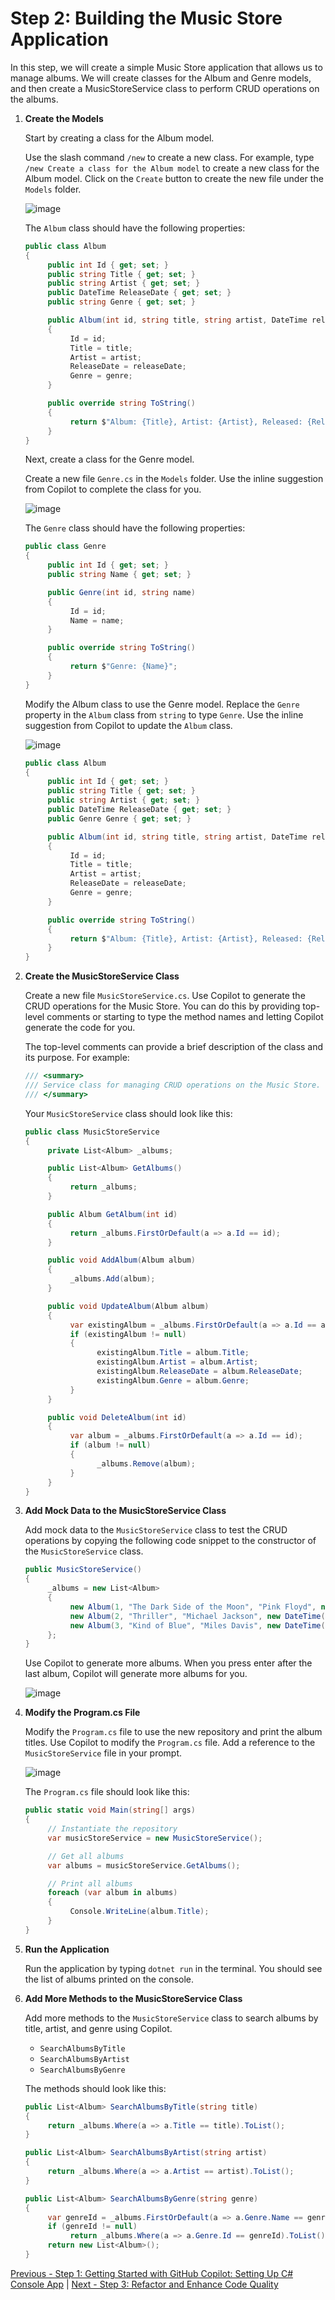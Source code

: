 # Step 2: Building the Music Store Application

In this step, we will create a simple Music Store application that allows us to manage albums. We will create classes for the Album and Genre models, and then create a MusicStoreService class to perform CRUD operations on the albums.

1. **Create the Models**

   Start by creating a class for the Album model.

   Use the slash command `/new` to create a new class. For example, type `/new Create a class for the Album model` to create a new class for the Album model. Click on the `Create` button to create the new file under the `Models` folder.

   ![image](./media/374416226-e2e2fee3-2160-46d1-bced-1898cbb8b926.png)

   The `Album` class should have the following properties:

   ```csharp
   public class Album
   {
        public int Id { get; set; }
        public string Title { get; set; }
        public string Artist { get; set; }
        public DateTime ReleaseDate { get; set; }
        public string Genre { get; set; }

        public Album(int id, string title, string artist, DateTime releaseDate, string genre)
        {
             Id = id;
             Title = title;
             Artist = artist;
             ReleaseDate = releaseDate;
             Genre = genre;
        }

        public override string ToString()
        {
             return $"Album: {Title}, Artist: {Artist}, Released: {ReleaseDate.ToShortDateString()}, Genre: {Genre}";
        }
   }
   ```

   Next, create a class for the Genre model.

   Create a new file `Genre.cs` in the `Models` folder. Use the inline suggestion from Copilot to complete the class for you.

   ![image](/media/374417221-6e072689-cc38-471c-8917-95a7ac784113.png)

   The `Genre` class should have the following properties:

   ```csharp
   public class Genre
   {
        public int Id { get; set; }
        public string Name { get; set; }

        public Genre(int id, string name)
        {
             Id = id;
             Name = name;
        }

        public override string ToString()
        {
             return $"Genre: {Name}";
        }
   }
   ```

   Modify the Album class to use the Genre model. Replace the `Genre` property in the `Album` class from `string` to type `Genre`. Use the inline suggestion from Copilot to update the `Album` class.

   ![image](/media/374416663-07c6ce78-67ba-4d64-8122-98bf08b2d351.png)

   ```csharp
   public class Album
   {
        public int Id { get; set; }
        public string Title { get; set; }
        public string Artist { get; set; }
        public DateTime ReleaseDate { get; set; }
        public Genre Genre { get; set; }

        public Album(int id, string title, string artist, DateTime releaseDate, Genre genre)
        {
             Id = id;
             Title = title;
             Artist = artist;
             ReleaseDate = releaseDate;
             Genre = genre;
        }

        public override string ToString()
        {
             return $"Album: {Title}, Artist: {Artist}, Released: {ReleaseDate.ToShortDateString()}, Genre: {Genre.Name}";
        }
   }
   ```

2. **Create the MusicStoreService Class**

   Create a new file `MusicStoreService.cs`. Use Copilot to generate the CRUD operations for the Music Store. You can do this by providing top-level comments or starting to type the method names and letting Copilot generate the code for you.

   The top-level comments can provide a brief description of the class and its purpose. For example:

   ```csharp
   /// <summary>
   /// Service class for managing CRUD operations on the Music Store.
   /// </summary>
   ```

   Your `MusicStoreService` class should look like this:

   ```csharp
   public class MusicStoreService
   {
        private List<Album> _albums;

        public List<Album> GetAlbums()
        {
             return _albums;
        }

        public Album GetAlbum(int id)
        {
             return _albums.FirstOrDefault(a => a.Id == id);
        }

        public void AddAlbum(Album album)
        {
             _albums.Add(album);
        }

        public void UpdateAlbum(Album album)
        {
             var existingAlbum = _albums.FirstOrDefault(a => a.Id == album.Id);
             if (existingAlbum != null)
             {
                   existingAlbum.Title = album.Title;
                   existingAlbum.Artist = album.Artist;
                   existingAlbum.ReleaseDate = album.ReleaseDate;
                   existingAlbum.Genre = album.Genre;
             }
        }

        public void DeleteAlbum(int id)
        {
             var album = _albums.FirstOrDefault(a => a.Id == id);
             if (album != null)
             {
                   _albums.Remove(album);
             }
        }
   }
   ```

3. **Add Mock Data to the MusicStoreService Class**

   Add mock data to the `MusicStoreService` class to test the CRUD operations by copying the following code snippet to the constructor of the `MusicStoreService` class.

   ```csharp
   public MusicStoreService()
   {
        _albums = new List<Album>
        {
             new Album(1, "The Dark Side of the Moon", "Pink Floyd", new DateTime(1973, 3, 1), new Genre(1, "Rock")),
             new Album(2, "Thriller", "Michael Jackson", new DateTime(1982, 11, 30), new Genre(2, "Pop")),
             new Album(3, "Kind of Blue", "Miles Davis", new DateTime(1959, 8, 17), new Genre(3, "Jazz"))
        };
   }
   ```

   Use Copilot to generate more albums. When you press enter after the last album, Copilot will generate more albums for you.

   ![image](/media/374417333-baec4c0e-6b05-4b49-86d5-84b33040690d.png)

4. **Modify the Program.cs File**

   Modify the `Program.cs` file to use the new repository and print the album titles. Use Copilot to modify the `Program.cs` file. Add a reference to the `MusicStoreService` file in your prompt.

   ![image](media/374421950-cee4fdd7-c77d-4c6f-8581-71839e563dc2.png)

   The `Program.cs` file should look like this:

   ```csharp
   public static void Main(string[] args)
   {
        // Instantiate the repository
        var musicStoreService = new MusicStoreService();

        // Get all albums
        var albums = musicStoreService.GetAlbums();

        // Print all albums
        foreach (var album in albums)
        {
             Console.WriteLine(album.Title);
        }
   }
   ```

5. **Run the Application**

   Run the application by typing `dotnet run` in the terminal. You should see the list of albums printed on the console.

6. **Add More Methods to the MusicStoreService Class**

   Add more methods to the `MusicStoreService` class to search albums by title, artist, and genre using Copilot.

   - `SearchAlbumsByTitle`
   - `SearchAlbumsByArtist`
   - `SearchAlbumsByGenre`

   The methods should look like this:

   ```csharp
   public List<Album> SearchAlbumsByTitle(string title)
   {
        return _albums.Where(a => a.Title == title).ToList();
   }

   public List<Album> SearchAlbumsByArtist(string artist)
   {
        return _albums.Where(a => a.Artist == artist).ToList();
   }

   public List<Album> SearchAlbumsByGenre(string genre)
   {
        var genreId = _albums.FirstOrDefault(a => a.Genre.Name == genre)?.Genre.Id;
        if (genreId != null)
             return _albums.Where(a => a.Genre.Id == genreId).ToList();
        return new List<Album>();
   }
   ```

[Previous - Step 1: Getting Started with GitHub Copilot: Setting Up C# Console App](./01-Step01.md) | [Next - Step 3: Refactor and Enhance Code Quality](./03-Step03.md)
